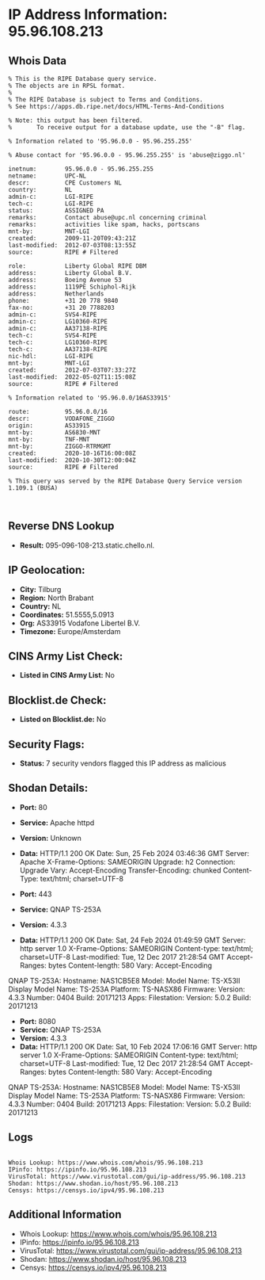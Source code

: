 # IP Address Information: 95.96.108.213

## Whois Data
```
% This is the RIPE Database query service.
% The objects are in RPSL format.
%
% The RIPE Database is subject to Terms and Conditions.
% See https://apps.db.ripe.net/docs/HTML-Terms-And-Conditions

% Note: this output has been filtered.
%       To receive output for a database update, use the "-B" flag.

% Information related to '95.96.0.0 - 95.96.255.255'

% Abuse contact for '95.96.0.0 - 95.96.255.255' is 'abuse@ziggo.nl'

inetnum:        95.96.0.0 - 95.96.255.255
netname:        UPC-NL
descr:          CPE Customers NL
country:        NL
admin-c:        LGI-RIPE
tech-c:         LGI-RIPE
status:         ASSIGNED PA
remarks:        Contact abuse@upc.nl concerning criminal
remarks:        activities like spam, hacks, portscans
mnt-by:         MNT-LGI
created:        2009-11-20T09:43:21Z
last-modified:  2012-07-03T08:13:55Z
source:         RIPE # Filtered

role:           Liberty Global RIPE DBM
address:        Liberty Global B.V.
address:        Boeing Avenue 53
address:        1119PE Schiphol-Rijk
address:        Netherlands
phone:          +31 20 778 9840
fax-no:         +31 20 7788203
admin-c:        SVS4-RIPE
admin-c:        LG10360-RIPE
admin-c:        AA37138-RIPE
tech-c:         SVS4-RIPE
tech-c:         LG10360-RIPE
tech-c:         AA37138-RIPE
nic-hdl:        LGI-RIPE
mnt-by:         MNT-LGI
created:        2012-07-03T07:33:27Z
last-modified:  2022-05-02T11:15:08Z
source:         RIPE # Filtered

% Information related to '95.96.0.0/16AS33915'

route:          95.96.0.0/16
descr:          VODAFONE_ZIGGO
origin:         AS33915
mnt-by:         AS6830-MNT
mnt-by:         TNF-MNT
mnt-by:         ZIGGO-RTRMGMT
created:        2020-10-16T16:00:08Z
last-modified:  2020-10-30T12:00:04Z
source:         RIPE # Filtered

% This query was served by the RIPE Database Query Service version 1.109.1 (BUSA)



```
## Reverse DNS Lookup
- **Result:** 095-096-108-213.static.chello.nl.

## IP Geolocation:
- **City:** Tilburg
- **Region:** North Brabant
- **Country:** NL
- **Coordinates:** 51.5555,5.0913
- **Org:** AS33915 Vodafone Libertel B.V.
- **Timezone:** Europe/Amsterdam

## CINS Army List Check:
- **Listed in CINS Army List:** 
No

## Blocklist.de Check:
- **Listed on Blocklist.de:** 
No

## Security Flags:
- **Status:** 7 security vendors flagged this IP address as malicious

## Shodan Details:
- **Port:** 80
- **Service:** Apache httpd
- **Version:** Unknown
- **Data:** HTTP/1.1 200 OK
Date: Sun, 25 Feb 2024 03:46:36 GMT
Server: Apache
X-Frame-Options: SAMEORIGIN
Upgrade: h2
Connection: Upgrade
Vary: Accept-Encoding
Transfer-Encoding: chunked
Content-Type: text/html; charset=UTF-8



- **Port:** 443
- **Service:** QNAP TS-253A
- **Version:** 4.3.3
- **Data:** HTTP/1.1 200 OK
Date: Sat, 24 Feb 2024 01:49:59 GMT
Server: http server 1.0
X-Frame-Options: SAMEORIGIN
Content-type: text/html; charset=UTF-8
Last-modified: Tue, 12 Dec 2017 21:28:54 GMT
Accept-Ranges: bytes
Content-length: 580
Vary: Accept-Encoding


QNAP TS-253A:
  Hostname: NAS1CB5E8
  Model:
    Model Name: TS-X53II
    Display Model Name: TS-253A
    Platform: TS-NASX86
  Firmware:
    Version: 4.3.3
    Number: 0404
    Build: 20171213
  Apps:
    Filestation:
      Version: 5.0.2
      Build: 20171213


- **Port:** 8080
- **Service:** QNAP TS-253A
- **Version:** 4.3.3
- **Data:** HTTP/1.1 200 OK
Date: Sat, 10 Feb 2024 17:06:16 GMT
Server: http server 1.0
X-Frame-Options: SAMEORIGIN
Content-type: text/html; charset=UTF-8
Last-modified: Tue, 12 Dec 2017 21:28:54 GMT
Accept-Ranges: bytes
Content-length: 580
Vary: Accept-Encoding


QNAP TS-253A:
  Hostname: NAS1CB5E8
  Model:
    Model Name: TS-X53II
    Display Model Name: TS-253A
    Platform: TS-NASX86
  Firmware:
    Version: 4.3.3
    Number: 0404
    Build: 20171213
  Apps:
    Filestation:
      Version: 5.0.2
      Build: 20171213


## Logs
```

Whois Lookup: https://www.whois.com/whois/95.96.108.213
IPinfo: https://ipinfo.io/95.96.108.213
VirusTotal: https://www.virustotal.com/gui/ip-address/95.96.108.213
Shodan: https://www.shodan.io/host/95.96.108.213
Censys: https://censys.io/ipv4/95.96.108.213

```
## Additional Information
- Whois Lookup: https://www.whois.com/whois/95.96.108.213
- IPinfo: https://ipinfo.io/95.96.108.213
- VirusTotal: https://www.virustotal.com/gui/ip-address/95.96.108.213
- Shodan: https://www.shodan.io/host/95.96.108.213
- Censys: https://censys.io/ipv4/95.96.108.213

